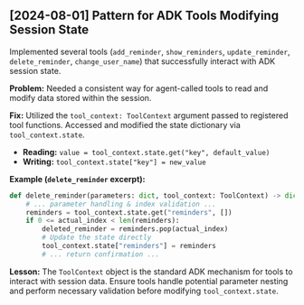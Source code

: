 ## [2024-08-01] Pattern for ADK Tools Modifying Session State

Implemented several tools (`add_reminder`, `show_reminders`, `update_reminder`, `delete_reminder`, `change_user_name`) that successfully interact with ADK session state.

**Problem:** Needed a consistent way for agent-called tools to read and modify data stored within the session.

**Fix:** Utilized the `tool_context: ToolContext` argument passed to registered tool functions. Accessed and modified the state dictionary via `tool_context.state`.

- **Reading:** `value = tool_context.state.get("key", default_value)`
- **Writing:** `tool_context.state["key"] = new_value`

**Example (`delete_reminder` excerpt):**

```python
def delete_reminder(parameters: dict, tool_context: ToolContext) -> dict:
    # ... parameter handling & index validation ...
    reminders = tool_context.state.get("reminders", [])
    if 0 <= actual_index < len(reminders):
        deleted_reminder = reminders.pop(actual_index)
        # Update the state directly
        tool_context.state["reminders"] = reminders
        # ... return confirmation ...
```

**Lesson:** The `ToolContext` object is the standard ADK mechanism for tools to interact with session data. Ensure tools handle potential parameter nesting and perform necessary validation before modifying `tool_context.state`.

